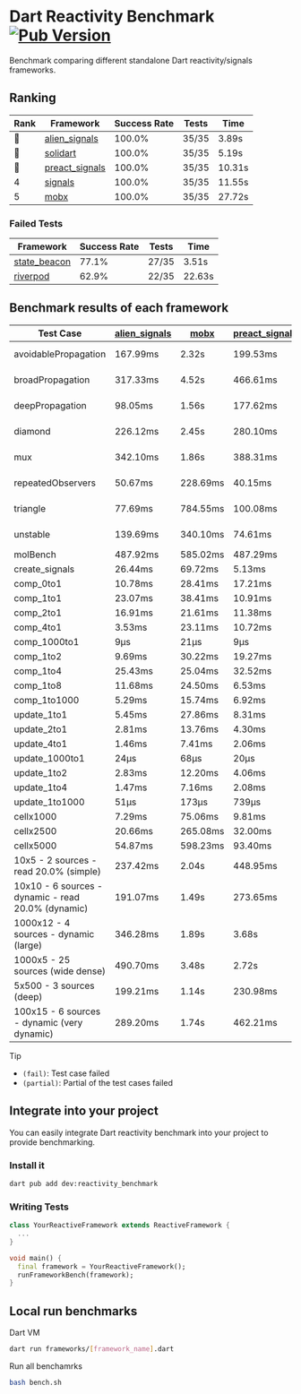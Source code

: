 # Dart Reactivity Benchmark [![Pub Version](https://img.shields.io/pub/v/reactivity_benchmark)](https://pub.dev/packages/reactivity_benchmark)

Benchmark comparing different standalone Dart reactivity/signals frameworks.

## Ranking

<!-- ranking start -->
| Rank | Framework | Success Rate | Tests | Time |
|------|-----------|--------------|-------|------|
| 🥇 | [alien_signals](https://github.com/medz/alien-signals-dart) | 100.0% | 35/35 | 3.89s |
| 🥈 | [solidart](https://github.com/nank1ro/solidart) | 100.0% | 35/35 | 5.19s |
| 🥉 | [preact_signals](https://pub.dev/packages/preact_signals) | 100.0% | 35/35 | 10.31s |
| 4 | [signals](https://github.com/rodydavis/signals.dart) | 100.0% | 35/35 | 11.55s |
| 5 | [mobx](https://github.com/mobxjs/mobx.dart) | 100.0% | 35/35 | 27.72s |

<!-- ranking end -->

### **Failed Tests**

<!-- fail start -->
| Framework | Success Rate | Tests | Time |
|-----------|--------------|-------|------|
| [state_beacon](https://github.com/jinyus/dart_beacon) | 77.1% | 27/35 | 3.51s |
| [riverpod](https://github.com/rrousselGit/riverpod) | 62.9% | 22/35 | 22.63s |

<!-- fail end -->

## Benchmark results of each framework

<!-- test-case start -->
| Test Case | [alien_signals](https://github.com/medz/alien-signals-dart) | [mobx](https://github.com/mobxjs/mobx.dart) | [preact_signals](https://pub.dev/packages/preact_signals) | [riverpod](https://github.com/rrousselGit/riverpod) | [signals](https://github.com/rodydavis/signals.dart) | [solidart](https://github.com/nank1ro/solidart) | [state_beacon](https://github.com/jinyus/dart_beacon) |
|---|---|---|---|---|---|---|---|
| avoidablePropagation | 167.99ms | 2.32s | 199.53ms | 1.35s | 210.43ms | 258.97ms | 160.04ms (fail) |
| broadPropagation | 317.33ms | 4.52s | 466.61ms | 81.32ms (fail) | 454.36ms | 451.63ms | 6.91ms (fail) |
| deepPropagation | 98.05ms | 1.56s | 177.62ms | 1.94s (fail) | 174.58ms | 145.03ms | 143.99ms (fail) |
| diamond | 226.12ms | 2.45s | 280.10ms | 2.66s (fail) | 287.08ms | 330.20ms | 204.81ms (fail) |
| mux | 342.10ms | 1.86s | 388.31ms | 560.88ms (fail) | 409.24ms | 403.27ms | 197.66ms (fail) |
| repeatedObservers | 50.67ms | 228.69ms | 40.15ms | 387.03ms (fail) | 46.12ms | 90.65ms | 52.62ms (fail) |
| triangle | 77.69ms | 784.55ms | 100.08ms | 924.29ms (fail) | 104.98ms | 93.92ms | 80.67ms (fail) |
| unstable | 139.69ms | 340.10ms | 74.61ms | 622.59ms (fail) | 76.38ms | 165.73ms | 340.16ms (fail) |
| molBench | 487.92ms | 585.02ms | 487.29ms | 11.31ms | 485.27ms | 500.99ms | 995μs |
| create_signals | 26.44ms | 69.72ms | 5.13ms | 24.26ms | 25.34ms | 76.97ms | 67.35ms |
| comp_0to1 | 10.78ms | 28.41ms | 17.21ms | 13.62ms | 14.41ms | 33.01ms | 58.94ms |
| comp_1to1 | 23.07ms | 38.41ms | 10.91ms | 21.61ms | 27.39ms | 39.90ms | 58.72ms |
| comp_2to1 | 16.91ms | 21.61ms | 11.38ms | 24.96ms | 8.97ms | 11.07ms | 44.79ms |
| comp_4to1 | 3.53ms | 23.11ms | 10.72ms | 5.90ms | 1.98ms | 4.60ms | 19.02ms |
| comp_1000to1 | 9μs | 21μs | 9μs | 3μs | 4μs | 18μs | 45μs |
| comp_1to2 | 9.69ms | 30.22ms | 19.27ms | 11.52ms | 23.54ms | 40.62ms | 48.03ms |
| comp_1to4 | 25.43ms | 25.04ms | 32.52ms | 22.71ms | 9.56ms | 21.29ms | 46.37ms |
| comp_1to8 | 11.68ms | 24.50ms | 6.53ms | 4.93ms | 8.96ms | 19.07ms | 45.54ms |
| comp_1to1000 | 5.29ms | 15.74ms | 6.92ms | 4.29ms | 7.23ms | 14.43ms | 41.64ms |
| update_1to1 | 5.45ms | 27.86ms | 8.31ms | 81.50ms | 10.15ms | 16.82ms | 6.01ms |
| update_2to1 | 2.81ms | 13.76ms | 4.30ms | 40.47ms | 4.58ms | 8.44ms | 3.09ms |
| update_4to1 | 1.46ms | 7.41ms | 2.06ms | 19.31ms | 2.58ms | 4.20ms | 1.51ms |
| update_1000to1 | 24μs | 68μs | 20μs | 186μs | 25μs | 42μs | 15μs |
| update_1to2 | 2.83ms | 12.20ms | 4.06ms | 40.56ms | 4.52ms | 8.55ms | 3.02ms |
| update_1to4 | 1.47ms | 7.16ms | 2.08ms | 19.84ms | 2.59ms | 4.20ms | 1.51ms |
| update_1to1000 | 51μs | 173μs | 739μs | 152μs | 44μs | 158μs | 439μs |
| cellx1000 | 7.29ms | 75.06ms | 9.81ms | N/A | 9.60ms | 10.05ms | 5.50ms |
| cellx2500 | 20.66ms | 265.08ms | 32.00ms | N/A | 36.20ms | 29.91ms | 25.38ms |
| cellx5000 | 54.87ms | 598.23ms | 93.40ms | N/A | 75.78ms | 72.16ms | 67.44ms |
| 10x5 - 2 sources - read 20.0% (simple) | 237.42ms | 2.04s | 448.95ms | 2.20s | 510.88ms | 333.64ms | 247.90ms |
| 10x10 - 6 sources - dynamic - read 20.0% (dynamic) | 191.07ms | 1.49s | 273.65ms | 1.50s (partial) | 282.40ms | 217.31ms | 198.06ms |
| 1000x12 - 4 sources - dynamic (large) | 346.28ms | 1.89s | 3.68s | 2.57s (partial) | 3.99s | 429.64ms | 353.31ms |
| 1000x5 - 25 sources (wide dense) | 490.70ms | 3.48s | 2.72s | 4.29s | 3.54s | 792.86ms | 508.88ms |
| 5x500 - 3 sources (deep) | 199.21ms | 1.14s | 230.98ms | 1.41s | 219.58ms | 223.54ms | 206.75ms |
| 100x15 - 6 sources - dynamic (very dynamic) | 289.20ms | 1.74s | 462.21ms | 1.80s (partial) | 484.04ms | 337.36ms | 260.33ms |

<!-- test-case end -->

> [!TIP]
> - `(fail)`: Test case failed
> - `(partial)`: Partial of the test cases failed

## Integrate into your project

You can easily integrate Dart reactivity benchmark into your project to provide benchmarking.

### Install it

```bash
dart pub add dev:reactivity_benchmark
```

### Writing Tests

```dart
class YourReactiveFramework extends ReactiveFramework {
  ...
}

void main() {
  final framework = YourReactiveFramework();
  runFrameworkBench(framework);
}
```

## Local run benchmarks

Dart VM
```bash
dart run frameworks/[framework_name].dart
```

Run all benchamrks
```bash
bash bench.sh
```
